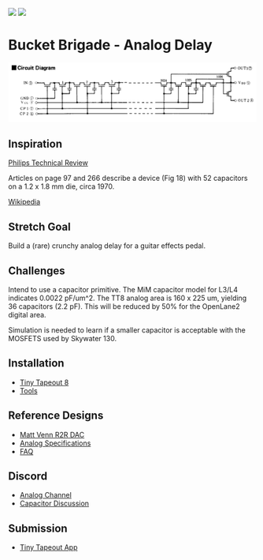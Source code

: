 ![](../../workflows/gds/badge.svg) ![](../../workflows/docs/badge.svg)
# Bucket Brigade - Analog Delay

![Top Level Drawing](docs/sample.png)

## Inspiration

[Philips Technical Review](https://www.worldradiohistory.com/Archive-Company-Publications/Philips-Technical-Review/70s/Philips-Technical-Review-1970.pdf)

Articles on page 97 and 266 describe a device (Fig 18) with 52 capacitors on a 1.2 x 1.8 mm die, circa 1970.

[Wikipedia](https://en.wikipedia.org/wiki/Bucket-brigade_device)

## Stretch Goal

Build a (rare) crunchy analog delay for a guitar effects pedal.

## Challenges

Intend to use a capacitor primitive. The MiM capacitor model for L3/L4 indicates 0.0022 pF/um^2. The TT8 analog area is 160 x 225 um, yielding 36 capacitors (2.2 pF). This will be reduced by 50% for the OpenLane2 digital area.

Simulation is needed to learn if a smaller capacitor is acceptable with the MOSFETS used by Skywater 130.

## Installation

- [Tiny Tapeout 8](https://github.com/TinyTapeout/tinytapeout-08)
- [Tools](https://www.tinytapeout.com/guides/local-hardening)

## Reference Designs
- [Matt Venn R2R DAC](https://github.com/mattvenn/tt08-analog-r2r-dac-3v3)
- [Analog Specifications](https://tinytapeout.com/specs/analog)
- [FAQ](https://tinytapeout.com/faq)

## Discord

- [Analog Channel](https://discord.com/channels/1009193568256135208/1237709604045979740)
- [Capacitor Discussion](https://discord.com/channels/1009193568256135208/1252657914167169134)

## Submission

- [Tiny Tapeout App](https://app.tinytapeout.com)
